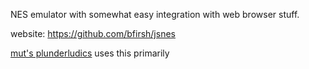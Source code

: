 NES emulator with somewhat easy integration with web browser stuff.

website:   https://github.com/bfirsh/jsnes

[mut's plunderludics](https://nes.mut.media) uses this primarily